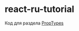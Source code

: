 # react-ru-tutorial
Код для раздела [PropTypes](https://maxfarseer.gitbooks.io/react-course-ru/content/reactproptypes.html)
